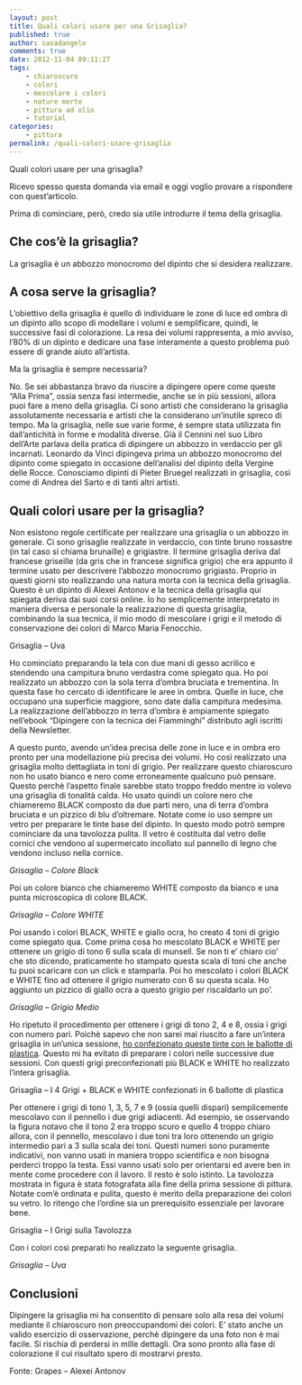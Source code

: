 ```yaml
---
layout: post
title: Quali colori usare per una Grisaglia?
published: true
author: sasadangelo
comments: true
date: 2012-11-04 09:11:27
tags:
    - chiaroscuro
    - colori
    - mescolare i colori
    - nature morte
    - pittura ad olio
    - tutorial
categories:
    - pittura
permalink: /quali-colori-usare-grisaglia
---
```


  



  Quali colori usare per una grisaglia?



  Ricevo spesso questa domanda via email e oggi voglio provare a rispondere con quest&#8217;articolo.



  Prima di cominciare, però, credo sia utile introdurre il tema della grisaglia.


## Che cos&#8217;è la grisaglia?


  La grisaglia è un abbozzo monocromo del dipinto che si desidera realizzare.


## A cosa serve la grisaglia?


  L&#8217;obiettivo della grisaglia è quello di individuare le zone di luce ed ombra di un dipinto allo scopo di modellare i volumi e semplificare, quindi, le successive fasi di colorazione. La resa dei volumi rappresenta, a mio avviso, l&#8217;80% di un dipinto e dedicare una fase interamente a questo problema può essere di grande aiuto all&#8217;artista.



  Ma la grisaglia è sempre necessaria?



  No. Se sei abbastanza bravo da riuscire a dipingere opere come queste &#8220;Alla Prima&#8221;, ossia senza fasi intermedie, anche se in più sessioni, allora puoi fare a meno della grisaglia. Ci sono artisti che considerano la grisaglia assolutamente necessaria e artisti che la considerano un&#8217;inutile spreco di tempo. Ma la grisaglia, nelle sue varie forme, è sempre stata utilizzata fin dall&#8217;antichità in forme e modalità diverse. Già il Cennini nel suo Libro dell&#8217;Arte parlava della pratica di dipingere un abbozzo in verdaccio per gli incarnati. Leonardo da Vinci dipingeva prima un abbozzo monocromo del dipinto come spiegato in occasione dell&#8217;analisi del dipinto della Vergine delle Rocce. Conosciamo dipinti di Pieter Bruegel realizzati in grisaglia, così come di Andrea del Sarto e di tanti altri artisti.


## Quali colori usare per la grisaglia?


  Non esistono regole certificate per realizzare una grisaglia o un abbozzo in generale. Ci sono grisaglie realizzate in verdaccio, con tinte bruno rossastre (in tal caso si chiama brunaille) e grigiastre. Il termine grisaglia deriva dal francese griseille (da gris che in francese significa grigio) che era appunto il termine usato per descrivere l&#8217;abbozzo monocromo grigiasto. Proprio in questi giorni sto realizzando una natura morta con la tecnica della grisaglia. Questo è un dipinto di Alexei Antonov e la tecnica della grisaglia qui spiegata deriva dai suoi corsi online. Io ho semplicemente interpretato in maniera diversa e personale la realizzazione di questa grisaglia, combinando la sua tecnica, il mio modo di mescolare i grigi e il metodo di conservazione dei colori di Marco Maria Fenocchio.



  



  Grisaglia &#8211; Uva



  Ho cominciato preparando la tela con due mani di gesso acrilico e stendendo una campitura bruno verdastra come spiegato qua. Ho poi realizzato un abbozzo con la sola terra d&#8217;ombra bruciata e trementina. In questa fase ho cercato di identificare le aree in ombra. Quelle in luce, che occupano una superficie maggiore, sono date dalla campitura medesima. La realizzazione dell&#8217;abbozzo in terra d&#8217;ombra è ampiamente spiegato nell&#8217;ebook &#8220;Dipingere con la tecnica dei Fiamminghi&#8221; distributo agli iscritti della Newsletter.


A questo punto, avendo un&#8217;idea precisa delle zone in luce e in ombra ero pronto per una modellazione più precisa dei volumi. Ho così realizzato una grisaglia molto dettagliata in toni di grigio. Per realizzare questo chiaroscuro non ho usato bianco e nero come erroneamente qualcuno può pensare. Questo perchè l&#8217;aspetto finale sarebbe stato troppo freddo mentre io volevo una grisaglia di tonalità calda. Ho usato quindi un colore nero che chiameremo BLACK composto da due parti nero, una di terra d&#8217;ombra bruciata e un pizzico di blu d&#8217;oltremare. Notate come io uso sempre un vetro per preparare le tinte base del dipinto. In questo modo potrò sempre cominciare da una tavolozza pulita. Il vetro è costituita dal vetro delle cornici che vendono al supermercato incollato sul pannello di legno che vendono incluso nella cornice.



_Grisaglia &#8211; Colore Black_


  Poi un colore bianco che chiameremo WHITE composto da bianco e una punta microscopica di colore BLACK.






_Grisaglia &#8211; Colore WHITE_


  Poi usando i colori BLACK, WHITE e giallo ocra, ho creato 4 toni di grigio come spiegato qua. Come prima cosa ho mescolato BLACK e WHITE per ottenere un grigio di tono 6 sulla scala di munsell. Se non ti e&#8217; chiaro cio&#8217; che sto dicendo, praticamente ho stampato questa scala di toni che anche tu puoi scaricare con un click e stamparla. Poi ho mescolato i colori BLACK e WHITE fino ad ottenere il grigio numerato con 6 su questa scala. Ho aggiunto un pizzico di giallo ocra a questo grigio per riscaldarlo un po&#8217;.




_Grisaglia &#8211; Grigio Medio_

Ho ripetuto il procedimento per ottenere i grigi di tono 2, 4 e 8, ossia i grigi con numero pari. Poichè sapevo che non sarei mai riuscito a fare un&#8217;intera grisaglia in un&#8217;unica sessione, [ho confezionato queste tinte con le ballotte di plastica][1]. Questo mi ha evitato di preparare i colori nelle successive due sessioni. Con questi grigi preconfezionati più BLACK e WHITE ho realizzato l&#8217;intera grisaglia.


  



  Grisaglia &#8211; I 4 Grigi + BLACK e WHITE confezionati in 6 ballotte di plastica



  Per ottenere i grigi di tono 1, 3, 5, 7 e 9 (ossia quelli dispari) semplicemente mescolavo con il pennello i due grigi adiacenti. Ad esempio, se osservando la figura notavo che il tono 2 era troppo scuro e quello 4 troppo chiaro allora, con il pennello, mescolavo i due toni tra loro ottenendo un grigio intermedio pari a 3 sulla scala dei toni. Questi numeri sono puramente indicativi, non vanno usati in maniera troppo scientifica e non bisogna perderci troppo la testa. Essi vanno usati solo per orientarsi ed avere ben in mente come procedere con il lavoro. Il resto è solo istinto. La tavolozza mostrata in figura è stata fotografata alla fine della prima sessione di pittura. Notate com&#8217;è ordinata e pulita, questo è merito della preparazione dei colori su vetro. Io ritengo che l&#8217;ordine sia un prerequisito essenziale per lavorare bene.



  



  Grisaglia &#8211; I Grigi sulla Tavolozza


Con i colori così preparati ho realizzato la seguente grisaglia.



_Grisaglia &#8211; Uva_

## Conclusioni


  Dipingere la grisaglia mi ha consentito di pensare solo alla resa dei volumi mediante il chiaroscuro non preoccupandomi dei colori. E&#8217; stato anche un valido esercizio di osservazione, perchè dipingere da una foto non è mai facile. Si rischia di perdersi in mille dettagli. Ora sono pronto alla fase di colorazione il cui risultato spero di mostrarvi presto.



  Fonte: Grapes &#8211; Alexei Antonov


 [1]: /come-conservare-colori-ad-olio-ballotte-pastica/
